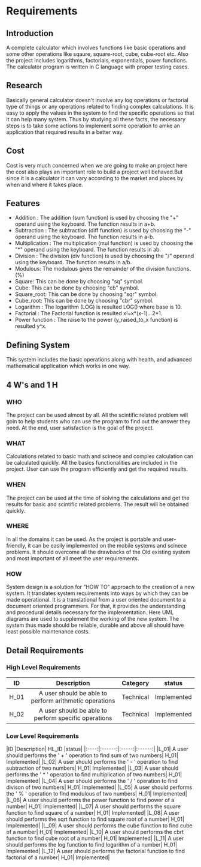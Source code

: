 <h1> Requirements </h1>

<h2> Introduction </h2>

A complete calculator which involves functions like basic operations and some other operations like sqaure, square-root, cube, cube-root etc. Also the project includes logarithms, factorials, exponentials, power functions. The calculator program is written in C language with proper testing cases.

<h2> Research </h2>

Basically general calculator doesn't involve any log operations or factorial type of things or any operations related to finding complex calculations. It is easy to apply the values in the system to find the specific operations so that it can help many system. Thus by studying all these facts, the necessary steps is to take some actions to implement some operation to amke an application that required results in a better way.

<h2> Cost </h2>

Cost is very much concerned when we are going to make an project here the cost also plays an important role to build a project well behaved.But since it is a calculator it can vary according to the market and places by when and where it takes place.

<h2> Features </h2>

* Addition : The addition (sum function) is used by choosing the "+" operand using the keyboard. The function results in a+b.
* Subtraction : The subtraction (diff function) is used by choosing the "-" operand using the keyboard. The function results in a-b.
* Multiplication : The multiplication (mul function) is used by choosing the "*" operand using the keyboard. The function results in ab.
* Division : The division (div function) is used by choosing the "/" operand using the keyboard. The function results in a/b.
* Modulous: The modulous gives the remainder of the division functions.(%)
* Square: This can be done by choosing "sq" symbol.
* Cube: This can be done by choosing "cb" symbol.
* Square_root: This can be done by choosing "sqr" symbol.
* Cube_root: This can be done by choosing "cbr" symbol.
* Logarithm : The logarithm (LOG) is resulted LOG() where base is 10.
* Factorial : The Factorial function is resulted x!=x*(x-1)...2*1.
* Power function : The raise to the power (y_raised_to_x function) is resulted y^x.

<h2> Defining System </h2>

This system includes the basic operations along with health, and advanced mathematical application which works in one way.

<h2> 4 W's and 1 H </h2>

<h3> WHO </h3>
The project can be used almost by all. All the scintific related problem will goin to help students who can use the program to find out the answer they need. At the end, user satisfaction is the goal of the project.

<h3> WHAT </h3>
Calculations related to basic math and scinece and complex calculation can be calculated quickly. All the basics functionalities are included in the project. User can use the program efficiently and get the required results.

<h3> WHEN </h3>
The project can be used at the time of solving the calculations and get the results for basic and scintific related problems. The result will be obtained quickly.

<h3> WHERE </h3>
In all the domains it can be used. As the project is portable and user-friendly, it can be easily implemented on the mobile systems and scinece problems. It should overcome all the drawbacks of the Old existing system and most important of all meet the user requirements.

<h3> HOW </h3>
System design is a solution for “HOW TO” approach to the creation of a new system. It translates system requirements into ways by which they can be made operational. It is a translational from a user oriented document to a document oriented programmers. For that, it provides the understanding and procedural details necessary for the implementation. Here UML diagrams are used to supplement the working of the new system. The system thus made should be reliable, durable and above all should have least possible maintenance costs.

<h2> Detail Requirements </h2>

<h3> High Level Requirements </h3>

|ID|	Description|	Category	|status|
|:----:|:-----:|:-----:|:------:|
|H_01|	A user should be able to perform arithmetic operations	|Technical	|Implemented|
|H_02	|A user should be able to perform specific operations|	Technical	|Implemented|


<h3> Low Level Requirements </h3>
|ID	|Description|	HL_ID	|status|
|:----:|:------:|:-----:|:------:|
|L_01|	A user should performs the ' + ' operation to find sum of two numbers|	H_01|	Implemented|
|L_02|	A user should performs the ' - ' operation to find subtraction of two numbers|	H_01|	Implemented|
|L_03|	A user should performs the ' * ' operation to find multiplication of two numbers|	H_01|	Implemented|
|L_04|	A user should performs the ' / ' operation to find divison of two numbers|	H_01|	Implemented|
|L_05|	A user should performs the ' % ' operation to find modulous of two numbers|	H_01|	Implemented|
|L_06|	A user should performs the power function to find power of a number|	H_01|	Implemented|
|L_07|	A user should performs the square function to find square of a number|	H_01|	Implemented|
|L_08|	A user should performs the sqrt function to find square root of a number|	H_01|	Implemented|
|L_09|	A user should performs the cube function to find cube  of a number|	H_01|	Implemented|
|L_10|	A user should performs the cbrt function to find cube root of a number|	H_01|	Implemented|
|L_11|	A user should performs the log function to find logarithm of a number|	H_01|	Implemented|
|L_12|	A user should performs the factorial function to find factorial of a number|	H_01|	Implemented|

